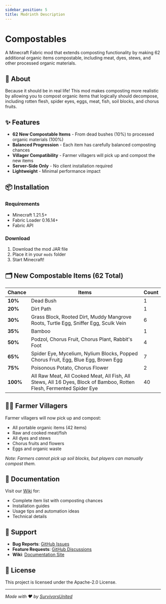 ```yaml
---
sidebar_position: 5
title: Modrinth Description
---
```


# Compostables

A Minecraft Fabric mod that extends composting functionality by making 62 additional organic items compostable, including meat, dyes, stews, and other processed organic materials.

## 🌱 About

Because it should be in real life! This mod makes composting more realistic by allowing you to compost organic items that logically should decompose, including rotten flesh, spider eyes, eggs, meat, fish, soil blocks, and chorus fruits.

## ✨ Features

- **62 New Compostable Items** - From dead bushes (10%) to processed organic materials (100%)
- **Balanced Progression** - Each item has carefully balanced composting chances
- **Villager Compatibility** - Farmer villagers will pick up and compost the new items
- **Server-Side Only** - No client installation required
- **Lightweight** - Minimal performance impact

## 📦 Installation

### Requirements
- Minecraft 1.21.5+
- Fabric Loader 0.16.14+
- Fabric API

### Download
1. Download the mod JAR file
2. Place it in your `mods` folder
3. Start Minecraft!

## 🗂️ New Compostable Items (62 Total)

| Chance | Items | Count |
|--------|--------|----------|
| **10%** | Dead Bush | 1 |
| **20%** | Dirt Path | 1 |
| **30%** | Grass Block, Rooted Dirt, Muddy Mangrove Roots, Turtle Egg, Sniffer Egg, Sculk Vein | 6 |
| **35%** | Bamboo | 1 |
| **50%** | Podzol, Chorus Fruit, Chorus Plant, Rabbit's Foot | 4 |
| **65%** | Spider Eye, Mycelium, Nylium Blocks, Popped Chorus Fruit, Egg, Blue Egg, Brown Egg | 7 |
| **75%** | Poisonous Potato, Chorus Flower | 2 |
| **100%** | All Raw Meat, All Cooked Meat, All Fish, All Stews, All 16 Dyes, Block of Bamboo, Rotten Flesh, Fermented Spider Eye | 40 |

## 🧑‍🌾 Farmer Villagers

Farmer villagers will now pick up and compost:
- All portable organic items (42 items)
- Raw and cooked meat/fish
- All dyes and stews
- Chorus fruits and flowers
- Eggs and organic waste

*Note: Farmers cannot pick up soil blocks, but players can manually compost them.*

## 📖 Documentation

Visit our [Wiki](https://survivorsunited.github.io/mods-su-compostables/docs/intro) for:
- Complete item list with composting chances
- Installation guides
- Usage tips and automation ideas
- Technical details

## 🤝 Support

- **Bug Reports**: [GitHub Issues](https://github.com/survivorsunited/mods-su-compostables/issues)
- **Feature Requests**: [GitHub Discussions](https://github.com/survivorsunited/mods-su-compostables/discussions)
- **Wiki**: [Documentation Site](https://survivorsunited.github.io/mods-su-compostables/docs/intro)

## 📄 License

This project is licensed under the Apache-2.0 License.

---

*Made with ❤️ by [SurvivorsUnited](https://github.com/survivorsunited)*
